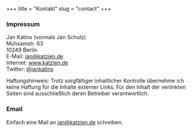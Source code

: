+++
title = "Kontakt"
slug = "contact"
+++

### Impressum

Jan Katins (vormals Jan Schulz)  
Mühsamstr. 63  
10249 Berlin  
E-Mail: jan@katzien.de  
Internet: www.katzien.de  
Twitter: [@jankatins](https://twitter.com/jankatins)

Haftungshinweis: Trotz sorgfältiger inhaltlicher Kontrolle übernehme ich
keine Haftung für die Inhalte externer Links. Für den Inhalt der
verlinkten Seiten sind ausschließlich deren Betreiber verantwortlich.

### Email

Einfach eine Mail an <jan@katzien.de> schreiben.
